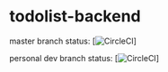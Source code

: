 # todolist-backend
master branch status:
[![CircleCI](https://circleci.com/gh/sunpochin/todolist-backend.svg?style=svg)]

personal dev branch status:
[![CircleCI](https://circleci.com/gh/sunpochin/todolist-backend/tree/pochin-branch.svg?style=svg)]


